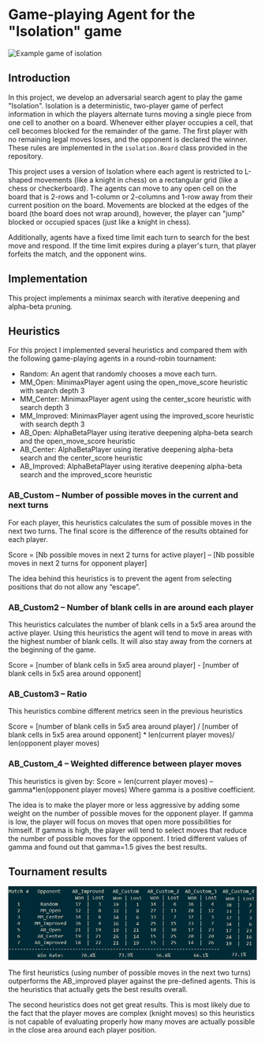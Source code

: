 
# Game-playing Agent for the "Isolation" game

![Example game of isolation](viz.gif)

## Introduction

In this project, we develop an adversarial search agent to play the game "Isolation". Isolation is a deterministic, two-player game of perfect information in which the players alternate turns moving a single piece from one cell to another on a board. Whenever either player occupies a cell, that cell becomes blocked for the remainder of the game. The first player with no remaining legal moves loses, and the opponent is declared the winner. These rules are implemented in the `isolation.Board` class provided in the repository.

This project uses a version of Isolation where each agent is restricted to L-shaped movements (like a knight in chess) on a rectangular grid (like a chess or checkerboard). The agents can move to any open cell on the board that is 2-rows and 1-column or 2-columns and 1-row away from their current position on the board. Movements are blocked at the edges of the board (the board does not wrap around), however, the player can "jump" blocked or occupied spaces (just like a knight in chess).

Additionally, agents have a fixed time limit each turn to search for the best move and respond. If the time limit expires during a player's turn, that player forfeits the match, and the opponent wins.


## Implementation

This project implements a minimax search with iterative deepening and alpha-beta pruning. 

## Heuristics

For this project I implemented several heuristics and compared them with the following game-playing agents in a round-robin tournament:

- Random: An agent that randomly chooses a move each turn.
- MM_Open: MinimaxPlayer agent using the open_move_score heuristic with search depth 3
- MM_Center: MinimaxPlayer agent using the center_score heuristic with search depth 3
- MM_Improved: MinimaxPlayer agent using the improved_score heuristic with search depth 3
- AB_Open: AlphaBetaPlayer using iterative deepening alpha-beta search and the open_move_score heuristic
- AB_Center: AlphaBetaPlayer using iterative deepening alpha-beta search and the center_score heuristic
- AB_Improved: AlphaBetaPlayer using iterative deepening alpha-beta search and the improved_score heuristic

### AB_Custom – Number of possible moves in the current and next turns

For each player, this heuristics calculates the sum of possible moves in the next two turns. The final score is the difference of the results obtained for each player.

Score = [Nb possible moves in next 2 turns for active player] – [Nb possible moves in next 2 turns for opponent player]

The idea behind this heuristics is to prevent the agent from selecting positions that do not allow any “escape”. 

###	AB_Custom2 – Number of blank cells in are around each player

This heuristics calculates the number of blank cells in a 5x5 area around the active player. Using this heuristics the agent will tend to move in areas with the highest number of blank cells. It will also stay away from the corners at the beginning of the game. 

Score = [number of blank cells in 5x5 area around player] - [number of blank cells in 5x5 area around opponent]

###	AB_Custom3 – Ratio

This heuristics combine different metrics seen in the previous heuristics

Score = [number of blank cells in 5x5 area around player] / [number of blank cells in 5x5 area around opponent] * len(current player moves)/ len(opponent player moves)

###	AB_Custom_4 – Weighted difference between player moves

This heuristics is given by:
Score = len(current player moves) – gamma*len(opponent player moves)
Where gamma is a positive coefficient.

The idea is to make the player more or less aggressive by adding some weight on the number of possible moves for the opponent player. If gamma is low, the player will focus on moves that open more possibilities for himself. If gamma is high, the player will tend to select moves that reduce the number of possible moves for the opponent.
I tried different values of gamma and found out that gamma=1.5 gives the best results.

## Tournament results

![tournament results](tournament.png)

The first heuristics (using number of possible moves in the next two turns) outperforms the AB_improved player against the pre-defined agents. This is the heuristics that actually gets the best results overall.

The second heuristics does not get great results. This is most likely due to the fact that the player moves are complex (knight moves) so this heuristics is not capable of evaluating properly how many moves are actually possible in the close area around each player position. 

